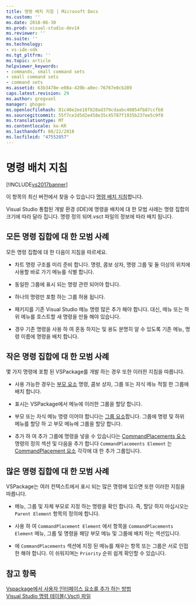 ```yaml
---
title: 명령 배치 지침 | Microsoft Docs
ms.custom: ''
ms.date: 2018-06-30
ms.prod: visual-studio-dev14
ms.reviewer: ''
ms.suite: ''
ms.technology:
- vs-ide-sdk
ms.tgt_pltfrm: ''
ms.topic: article
helpviewer_keywords:
- commands, small command sets
- small command sets
- command sets
ms.assetid: 63b3478e-e08a-420b-a0ec-76767e0cb289
caps.latest.revision: 29
ms.author: gregvanl
manager: ghogen
ms.openlocfilehash: 81c40e2ee18f828ad379cdaabc40854fb87ccfb8
ms.sourcegitcommit: 55f7ce2d5d2e458e35c45787f1935b237ee5c9f8
ms.translationtype: MT
ms.contentlocale: ko-KR
ms.lasthandoff: 08/22/2018
ms.locfileid: "47552057"
---
```

# <a name="command-placement-guidelines"></a>명령 배치 지침
[!INCLUDE[vs2017banner](../../includes/vs2017banner.md)]

이 항목의 최신 버전에서 찾을 수 있습니다 [명령 배치 지침](https://docs.microsoft.com/visualstudio/extensibility/internals/command-placement-guidelines)합니다.  
  
Visual Studio 통합된 개발 환경 (IDE)에 명령을 배치에 대 한 모범 사례는 명령 집합의 크기에 따라 달라 집니다. 명령 정의 되며.vsct 파일의 정보에 따라 배치 됩니다.  
  
## <a name="best-practices-for-all-command-sets"></a>모든 명령 집합에 대 한 모범 사례  
 모든 명령 집합에 대 한 다음이 지침을 따르세요.  
  
-   차트 명령 구조를 미리 준비 합니다. 명령, 콤보 상자, 명령 그룹 및 둘 이상의 위치에 사용할 바로 가기 메뉴를 식별 합니다.  
  
-   동일한 그룹에 표시 되는 명령 관련 되어야 합니다.  
  
-   하나의 명령만 포함 하는 그룹 허용 됩니다.  
  
-   패키지를 기존 Visual Studio 메뉴 명령 많은 추가 해야 합니다. 대신, 메뉴 또는 하위 메뉴를 호스트할 새 명령을 만들 해야 있습니다.  
  
-   경우 기존 명령을 사용 하 여 혼동 하지는 및 용도 분명히 알 수 있도록 기존 메뉴, 명령 이름에 명령을 배치 합니다.  
  
## <a name="best-practices-for-small-command-sets"></a>작은 명령 집합에 대 한 모범 사례  
 몇 가지 명령에 포함 된 VSPackage를 개발 하는 경우 또한 이러한 지침을 따릅니다.  
  
-   사용 가능한 경우는 [부모 요소](../../extensibility/parent-element.md) 명령, 콤보 상자, 그룹 또는 자식 메뉴 적절 한 그룹에 배치 합니다.  
  
-   표시는 VSPackage에서 메뉴에 이러한 그룹을 할당 합니다.  
  
-   부모 또는 자식 메뉴 명령 이어야 합니다는 [그룹 요소](../../extensibility/group-element.md)합니다. 그룹에 명령 및 하위 메뉴를 할당 하 고 부모 메뉴에 그룹을 할당 합니다.  
  
-   추가 하 여 추가 그룹에 명령을 넣을 수 있습니다는 [CommandPlacements 요소](../../extensibility/commandplacements-element.md) 명령의 정의 섹션 및 다음을 추가 합니다 `CommandPlacements Element` 는 [CommandPlacement 요소](../../extensibility/commandplacement-element.md) 각각에 대 한 추가 그룹입니다.  
  
## <a name="best-practices-for-large-command-sets"></a>많은 명령 집합에 대 한 모범 사례  
 VSPackage는 여러 컨텍스트에서 표시 되는 많은 명령에 있으면 또한 이러한 지침을 따릅니다.  
  
-   메뉴, 그룹 및 자체 부모로 지정 하는 명령을 확인 합니다. 즉, 할당 하지 마십시오는 `Parent Element` 항목의 정의에 합니다.  
  
-   사용 하 여 `CommandPlacement Element` 에서 항목을 `CommandPlacements Element` 메뉴, 그룹 및 명령을 해당 부모 메뉴 및 그룹에 배치 하는 섹션입니다.  
  
-   에 `CommandPlacements` 섹션에 지정 된 메뉴를 채우는 항목 또는 그룹은 서로 인접 한 해야 합니다. 이 쉬워지며는 `Priority` 순위 쉽게 확인할 수 있습니다.  
  
## <a name="see-also"></a>참고 항목  
 [Vspackage에서 사용자 인터페이스 요소를 추가 하는 방법](../../extensibility/internals/how-vspackages-add-user-interface-elements.md)   
 [Visual Studio 명령 테이블(.Vsct) 파일](../../extensibility/internals/visual-studio-command-table-dot-vsct-files.md)

